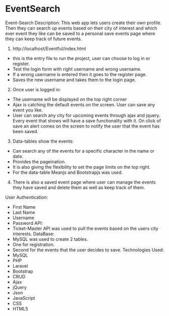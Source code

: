 # EventSearch

Event-Search
Description: This web app lets users create their own profile. Then they can search up events based on their city of interest and which ever event they like can be saved to a personal save events page where they can keep track of future events.
1.	http://localhost/Eventful/index.html 
-	this is the entry file to run the project, user can choose to log in or register.
-	Test the login form with right username and wrong username.
-	If a wrong username is entered then it goes to the register page.
-	Saves the new username and takes them to the login page. 
2.	Once user is logged in:
-	The username will be displayed on the top right corner
-	Ajax is catching the default events on the screen. User can save any event you like. 
-	User can search any city for upcoming events  through ajax and jquery. Every event that shows will have a save functionality with it. On click of save an alert comes on the screen to notify the user that the event has been saved. 
3.	Data-tables show the events:
-	Can search any of the events for a specific character in the name or date.
-	Provides the pageination.
-	It is also giving the flexibility to set the page limits on the top right. 
-	For the data-table Meanjs and Bootstrapjs was used.
4.	There is also a saved event page where user can manage the events they have saved and delete them as well as keep track of them.  

User Authentication: 
-	First Name 
-	Last Name 
-	Username 
-	Password
API: 
-	Ticket-Master API was used to pull the events based on the users city interests.
DataBase:
-	 MySQL was used to create 2 tables. 
-	One for registration.
-	Second for the events that the user decides to save.
Technologies Used:
-	MySQL 
-	PHP 
-	Laravel 
-	Bootstrap 
-	CRUD
-	Ajax
-	jQuery
-	Json
-	JavaScript
-	CSS
-	HTML5



